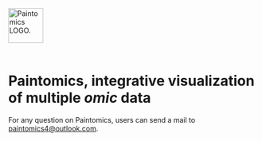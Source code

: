 <div class="imageContainer" style="" >
    <img src="paintomics_150x690.png" title="Paintomics LOGO." style=" height: 70px !important; margin-bottom: 20px; ">
</div>


# Paintomics, integrative visualization of multiple *omic* data
For any question on Paintomics, users can send a mail to [paintomics4@outlook.com](mailto:paintomics4@outlook.com).

